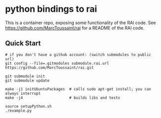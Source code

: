 # python bindings to rai

This is a container repo, exposing some functionality of the RAI code. See https://github.com/MarcToussaint/rai for a README of the RAI code.

## Quick Start

```
# if you don't have a github account: (switch submodules to public url)
git config --file=.gitmodules submodule.rai.url https://github.com/MarcToussaint/rai.git

git submodule init
git submodule update

make -j1 initUbuntuPackages  # calls sudo apt-get install; you can always interrupt
make -j4                     # builds libs and tests

source setupPython.sh
./example.py
```
